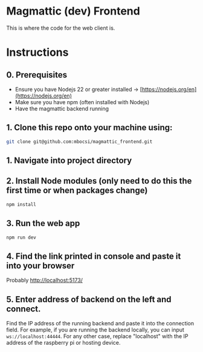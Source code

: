 # Magmattic (dev) Frontend
This is where the code for the web client is.
# Instructions 
## 0. Prerequisites
- Ensure you have Nodejs 22 or greater installed -> [https://nodejs.org/en](https://nodejs.org/en)
- Make sure you have npm (often installed with Nodejs)
- Have the magmattic backend running

## 1. Clone this repo onto your machine using:
```bash
git clone git@github.com:mbocsi/magmattic_frontend.git
```
## 1. Navigate into project directory
## 2. Install Node modules (only need to do this the first time or when packages change)
```bash
npm install
```
## 3. Run the web app
```bash
npm run dev
```
## 4. Find the link printed in console and paste it into your browser
Probably [http://localhost:5173/](http://localhost:5173/)
## 5. Enter address of backend on the left and connect.
Find the IP address of the running backend and paste it into the connection field. For example, if you are running the backend locally, you can input ```ws://localhost:44444```. For any other case, replace "localhost" with the IP address of the raspberry pi or hosting device.